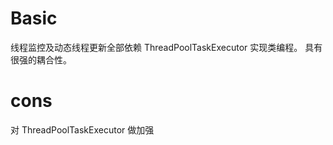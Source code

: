 # Basic

线程监控及动态线程更新全部依赖 ThreadPoolTaskExecutor 实现类编程。
具有很强的耦合性。

# cons
对 ThreadPoolTaskExecutor 做加强